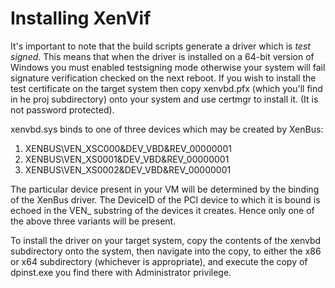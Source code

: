 Installing XenVif
=================

It's important to note that the build scripts generate a driver which is
*test signed*. This means that when the driver is installed on a 64-bit
version of Windows you must enabled testsigning mode otherwise your system
will fail signature verification checked on the next reboot.
If you wish to install the test certificate on the target system then copy
xenvbd.pfx (which you'll find in he proj subdirectory) onto your system and
use certmgr to install it. (It is not password protected).

xenvbd.sys binds to one of three devices which may be created by XenBus:

1. XENBUS\\VEN_XSC000&DEV_VBD&REV_00000001
2. XENBUS\\VEN_XS0001&DEV_VBD&REV_00000001
3. XENBUS\\VEN_XS0002&DEV_VBD&REV_00000001

The particular device present in your VM will be determined by the binding
of the XenBus driver. The DeviceID of the PCI device to which it is bound is
echoed in the VEN_ substring of the devices it creates. Hence only one of the
above three variants will be present.

To install the driver on your target system, copy the contents of the xenvbd
subdirectory onto the system, then navigate into the copy, to either the x86
or x64 subdirectory (whichever is appropriate), and execute the copy of
dpinst.exe you find there with Administrator privilege.
